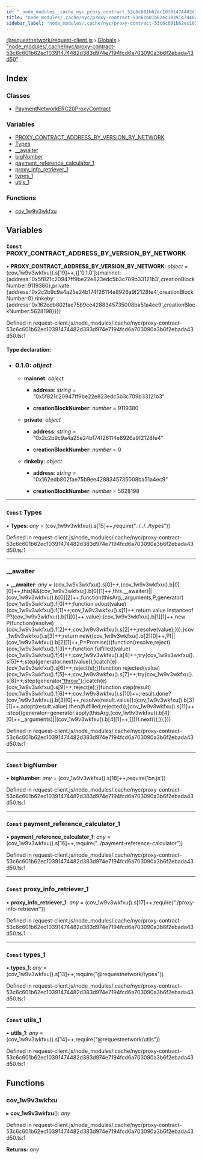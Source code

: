```yaml
---
id: "_node_modules__cache_nyc_proxy_contract_53c6c601b62ec10391474482d383d974e7194fcd6a703090a3b6f2ebada43d50_"
title: "node_modules/.cache/nyc/proxy-contract-53c6c601b62ec10391474482d383d974e7194fcd6a703090a3b6f2ebada43d50"
sidebar_label: "node_modules/.cache/nyc/proxy-contract-53c6c601b62ec10391474482d383d974e7194fcd6a703090a3b6f2ebada43d50"
---
```


[@requestnetwork/request-client.js](../index.md) › [Globals](../globals.md) › ["node_modules/.cache/nyc/proxy-contract-53c6c601b62ec10391474482d383d974e7194fcd6a703090a3b6f2ebada43d50"](_node_modules__cache_nyc_proxy_contract_53c6c601b62ec10391474482d383d974e7194fcd6a703090a3b6f2ebada43d50_.md)

## Index

### Classes

* [PaymentNetworkERC20ProxyContract](../classes/_node_modules__cache_nyc_proxy_contract_53c6c601b62ec10391474482d383d974e7194fcd6a703090a3b6f2ebada43d50_.paymentnetworkerc20proxycontract.md)

### Variables

* [PROXY_CONTRACT_ADDRESS_BY_VERSION_BY_NETWORK](_node_modules__cache_nyc_proxy_contract_53c6c601b62ec10391474482d383d974e7194fcd6a703090a3b6f2ebada43d50_.md#const-proxy_contract_address_by_version_by_network)
* [Types](_node_modules__cache_nyc_proxy_contract_53c6c601b62ec10391474482d383d974e7194fcd6a703090a3b6f2ebada43d50_.md#const-types)
* [__awaiter](_node_modules__cache_nyc_proxy_contract_53c6c601b62ec10391474482d383d974e7194fcd6a703090a3b6f2ebada43d50_.md#__awaiter)
* [bigNumber](_node_modules__cache_nyc_proxy_contract_53c6c601b62ec10391474482d383d974e7194fcd6a703090a3b6f2ebada43d50_.md#const-bignumber)
* [payment_reference_calculator_1](_node_modules__cache_nyc_proxy_contract_53c6c601b62ec10391474482d383d974e7194fcd6a703090a3b6f2ebada43d50_.md#const-payment_reference_calculator_1)
* [proxy_info_retriever_1](_node_modules__cache_nyc_proxy_contract_53c6c601b62ec10391474482d383d974e7194fcd6a703090a3b6f2ebada43d50_.md#const-proxy_info_retriever_1)
* [types_1](_node_modules__cache_nyc_proxy_contract_53c6c601b62ec10391474482d383d974e7194fcd6a703090a3b6f2ebada43d50_.md#const-types_1)
* [utils_1](_node_modules__cache_nyc_proxy_contract_53c6c601b62ec10391474482d383d974e7194fcd6a703090a3b6f2ebada43d50_.md#const-utils_1)

### Functions

* [cov_1w9v3wkfxu](_node_modules__cache_nyc_proxy_contract_53c6c601b62ec10391474482d383d974e7194fcd6a703090a3b6f2ebada43d50_.md#cov_1w9v3wkfxu)

## Variables

### `Const` PROXY_CONTRACT_ADDRESS_BY_VERSION_BY_NETWORK

• **PROXY_CONTRACT_ADDRESS_BY_VERSION_BY_NETWORK**: *object* = (cov_1w9v3wkfxu().s[19]++,{['0.1.0']:{mainnet:{address:'0x5f821c20947ff9be22e823edc5b3c709b33121b3',creationBlockNumber:9119380},private:{address:'0x2c2b9c9a4a25e24b174f26114e8926a9f2128fe4',creationBlockNumber:0},rinkeby:{address:'0x162edb802fae75b9ee4288345735008ba51a4ec9',creationBlockNumber:5628198}}})

Defined in request-client.js/node_modules/.cache/nyc/proxy-contract-53c6c601b62ec10391474482d383d974e7194fcd6a703090a3b6f2ebada43d50.ts:1

#### Type declaration:

* ### **0.1.0**: *object*

  * **mainnet**: *object*

    * **address**: *string* = "0x5f821c20947ff9be22e823edc5b3c709b33121b3"

    * **creationBlockNumber**: *number* = 9119380

  * **private**: *object*

    * **address**: *string* = "0x2c2b9c9a4a25e24b174f26114e8926a9f2128fe4"

    * **creationBlockNumber**: *number* = 0

  * **rinkeby**: *object*

    * **address**: *string* = "0x162edb802fae75b9ee4288345735008ba51a4ec9"

    * **creationBlockNumber**: *number* = 5628198

___

### `Const` Types

• **Types**: *any* = (cov_1w9v3wkfxu().s[15]++,require("../../../types"))

Defined in request-client.js/node_modules/.cache/nyc/proxy-contract-53c6c601b62ec10391474482d383d974e7194fcd6a703090a3b6f2ebada43d50.ts:1

___

###  __awaiter

• **__awaiter**: *any* = (cov_1w9v3wkfxu().s[0]++,(cov_1w9v3wkfxu().b[0][0]++,this)&&(cov_1w9v3wkfxu().b[0][1]++,this.__awaiter)||(cov_1w9v3wkfxu().b[0][2]++,function(thisArg,_arguments,P,generator){cov_1w9v3wkfxu().f[0]++;function adopt(value){cov_1w9v3wkfxu().f[1]++;cov_1w9v3wkfxu().s[1]++;return value instanceof P?(cov_1w9v3wkfxu().b[1][0]++,value):(cov_1w9v3wkfxu().b[1][1]++,new P(function(resolve){cov_1w9v3wkfxu().f[2]++;cov_1w9v3wkfxu().s[2]++;resolve(value);}));}cov_1w9v3wkfxu().s[3]++;return new((cov_1w9v3wkfxu().b[2][0]++,P)||(cov_1w9v3wkfxu().b[2][1]++,P=Promise))(function(resolve,reject){cov_1w9v3wkfxu().f[3]++;function fulfilled(value){cov_1w9v3wkfxu().f[4]++;cov_1w9v3wkfxu().s[4]++;try{cov_1w9v3wkfxu().s[5]++;step(generator.next(value));}catch(e){cov_1w9v3wkfxu().s[6]++;reject(e);}}function rejected(value){cov_1w9v3wkfxu().f[5]++;cov_1w9v3wkfxu().s[7]++;try{cov_1w9v3wkfxu().s[8]++;step(generator["throw"](value));}catch(e){cov_1w9v3wkfxu().s[9]++;reject(e);}}function step(result){cov_1w9v3wkfxu().f[6]++;cov_1w9v3wkfxu().s[10]++;result.done?(cov_1w9v3wkfxu().b[3][0]++,resolve(result.value)):(cov_1w9v3wkfxu().b[3][1]++,adopt(result.value).then(fulfilled,rejected));}cov_1w9v3wkfxu().s[11]++;step((generator=generator.apply(thisArg,(cov_1w9v3wkfxu().b[4][0]++,_arguments)||(cov_1w9v3wkfxu().b[4][1]++,[]))).next());});}))

Defined in request-client.js/node_modules/.cache/nyc/proxy-contract-53c6c601b62ec10391474482d383d974e7194fcd6a703090a3b6f2ebada43d50.ts:1

___

### `Const` bigNumber

• **bigNumber**: *any* = (cov_1w9v3wkfxu().s[18]++,require('bn.js'))

Defined in request-client.js/node_modules/.cache/nyc/proxy-contract-53c6c601b62ec10391474482d383d974e7194fcd6a703090a3b6f2ebada43d50.ts:1

___

### `Const` payment_reference_calculator_1

• **payment_reference_calculator_1**: *any* = (cov_1w9v3wkfxu().s[16]++,require("../payment-reference-calculator"))

Defined in request-client.js/node_modules/.cache/nyc/proxy-contract-53c6c601b62ec10391474482d383d974e7194fcd6a703090a3b6f2ebada43d50.ts:1

___

### `Const` proxy_info_retriever_1

• **proxy_info_retriever_1**: *any* = (cov_1w9v3wkfxu().s[17]++,require("./proxy-info-retriever"))

Defined in request-client.js/node_modules/.cache/nyc/proxy-contract-53c6c601b62ec10391474482d383d974e7194fcd6a703090a3b6f2ebada43d50.ts:1

___

### `Const` types_1

• **types_1**: *any* = (cov_1w9v3wkfxu().s[13]++,require("@requestnetwork/types"))

Defined in request-client.js/node_modules/.cache/nyc/proxy-contract-53c6c601b62ec10391474482d383d974e7194fcd6a703090a3b6f2ebada43d50.ts:1

___

### `Const` utils_1

• **utils_1**: *any* = (cov_1w9v3wkfxu().s[14]++,require("@requestnetwork/utils"))

Defined in request-client.js/node_modules/.cache/nyc/proxy-contract-53c6c601b62ec10391474482d383d974e7194fcd6a703090a3b6f2ebada43d50.ts:1

## Functions

###  cov_1w9v3wkfxu

▸ **cov_1w9v3wkfxu**(): *any*

Defined in request-client.js/node_modules/.cache/nyc/proxy-contract-53c6c601b62ec10391474482d383d974e7194fcd6a703090a3b6f2ebada43d50.ts:1

**Returns:** *any*
